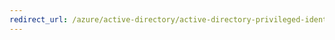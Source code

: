 ```yaml
---
redirect_url: /azure/active-directory/active-directory-privileged-identity-management-how-to-perform-security-review
---
```

